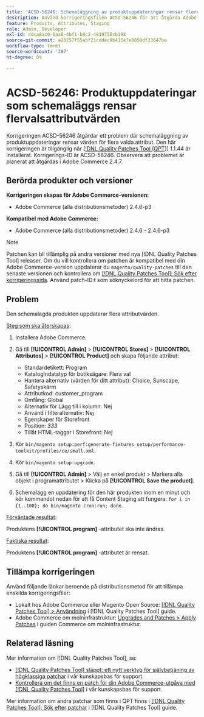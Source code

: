 ```yaml
---
title: 'ACSD-56246: Schemaläggning av produktuppdateringar rensar flervalsattributvärden'
description: Använd korrigeringsfilen ACSD-56246 för att åtgärda Adobe Commerce-problemet där produktuppdateringar rensar flervalsattributvärden.
feature: Products, Attributes, Staging
role: Admin, Developer
exl-id: ddca8ac0-6aa8-4bf1-b8c2-4819758cb198
source-git-commit: a28257f55abf21cddec9b415e7e8858df33647be
workflow-type: tm+mt
source-wordcount: '387'
ht-degree: 0%

---
```


# ACSD-56246: Produktuppdateringar som schemaläggs rensar flervalsattributvärden

Korrigeringen ACSD-56246 åtgärdar ett problem där schemaläggning av produktuppdateringar rensar värden för flera valda attribut. Den här korrigeringen är tillgänglig när [[!DNL Quality Patches Tool (QPT)]](/help/announcements/adobe-commerce-announcements/magento-quality-patches-released-new-tool-to-self-serve-quality-patches.md) 1.1.44 är installerat. Korrigerings-ID är ACSD-56246. Observera att problemet är planerat att åtgärdas i Adobe Commerce 2.4.7.

## Berörda produkter och versioner

**Korrigeringen skapas för Adobe Commerce-versionen:**

* Adobe Commerce (alla distributionsmetoder) 2.4.6-p3

**Kompatibel med Adobe Commerce:**

* Adobe Commerce (alla distributionsmetoder) 2.4.6 - 2.4.6-p3

>[!NOTE]
>
>Patchen kan bli tillämplig på andra versioner med nya [!DNL Quality Patches Tool] releaser. Om du vill kontrollera om patchen är kompatibel med din Adobe Commerce-version uppdaterar du `magento/quality-patches` till den senaste versionen och kontrollera om [[!DNL Quality Patches Tool]: Sök efter korrigeringssida](https://experienceleague.adobe.com/tools/commerce-quality-patches/index.html). Använd patch-ID:t som söknyckelord för att hitta patchen.

## Problem

Den schemalagda produkten uppdaterar flera attributvärden.

<u>Steg som ska återskapas</u>:

1. Installera Adobe Commerce.
1. Gå till **[!UICONTROL Admin]** > **[!UICONTROL Stores]** > **[!UICONTROL Attributes]** > **[!UICONTROL Product]** och skapa följande attribut:

   * Standardetikett: Program
   * Katalogindatatyp för butiksägare: Flera val
   * Hantera alternativ (värden för ditt attribut): Choice, Sunscape, Safetyskärm
   * Attributkod: customer_program
   * Omfång: Global
   * Alternativ för Lägg till i kolumn: Nej
   * Använd i filteralternativ: Nej
   * Egenskaper för Storefront
   * Position: *333*
   * Tillåt HTML-taggar i Storefront: Nej

1. Kör
   `bin/magento setup:perf:generate-fixtures setup/performance-toolkit/profiles/ce/small.xml`.
1. Kör
   `bin/magento setup:upgrade`.
1. Gå till **[!UICONTROL Admin]** > Välj en enkel produkt > Markera alla objekt i programattributet > Klicka på **[!UICONTROL Save the product]**.
1. Schemalägg en uppdatering för den här produkten inom en minut och kör kommandot nedan för att få Content Staging att fungera:
   `for i in {1..100}; do bin/magento cron:run; done`.

<u>Förväntade resultat</u>:

Produktens **[!UICONTROL program]** -attributet ska inte ändras.

<u>Faktiska resultat</u>:

Produktens **[!UICONTROL program]** -attributet är rensat.

## Tillämpa korrigeringen

Använd följande länkar beroende på distributionsmetod för att tillämpa enskilda korrigeringsfiler:

* Lokalt hos Adobe Commerce eller Magento Open Source: [[!DNL Quality Patches Tool] > Användning](https://experienceleague.adobe.com/docs/commerce-operations/tools/quality-patches-tool/usage.html) i [!DNL Quality Patches Tool] guide.
* Adobe Commerce om molninfrastruktur: [Upgrades and Patches > Apply Patches](https://experienceleague.adobe.com/docs/commerce-cloud-service/user-guide/develop/upgrade/apply-patches.html) i guiden Commerce om molninfrastruktur.

## Relaterad läsning

Mer information om [!DNL Quality Patches Tool], se:

* [[!DNL Quality Patches Tool] släppt: ett nytt verktyg för självbetjäning av högklassiga patchar](/help/announcements/adobe-commerce-announcements/magento-quality-patches-released-new-tool-to-self-serve-quality-patches.md) i vår kunskapsbas för support.
* [Kontrollera om det finns en patch för din Adobe Commerce-utgåva med [!DNL Quality Patches Tool]](/help/support-tools/patches-available-in-qpt-tool/check-patch-for-magento-issue-with-magento-quality-patches.md) i vår kunskapsbas för support.

Mer information om andra patchar som finns i QPT finns i [[!DNL Quality Patches Tool]: Sök efter patchar](https://experienceleague.adobe.com/tools/commerce-quality-patches/index.html) i [!DNL Quality Patches Tool] guide.

